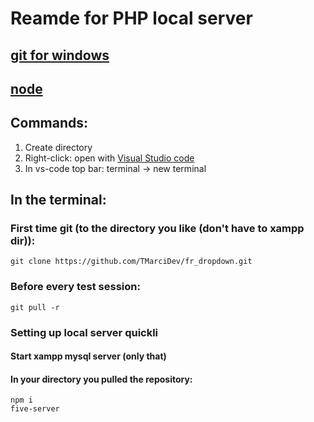 # Reamde for PHP local server

## [git for windows](https://gitforwindows.org/)

## [node](https://nodejs.org/en/)

## Commands:

1. Create directory
2. Right-click: open with [Visual Studio code](https://code.visualstudio.com/)
3. In vs-code top bar: terminal -> new terminal

## In the terminal:

### First time git (to the directory you like (don't have to xampp dir)):

`git clone https://github.com/TMarciDev/fr_dropdown.git`

### Before every test session:

`git pull -r`

### Setting up local server quickli

#### Start xampp mysql server (only that)

#### In your directory you pulled the repository:

```
npm i
five-server
```
